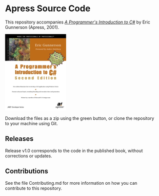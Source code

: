 # Apress Source Code

This repository accompanies [*A Programmer's Introduction to C#*](http://www.apress.com/9781893115620) by Eric Gunnerson (Apress, 2001).

[comment]: #cover
![Cover image](9781893115620.jpg)

Download the files as a zip using the green button, or clone the repository to your machine using Git.

## Releases

Release v1.0 corresponds to the code in the published book, without corrections or updates.

## Contributions

See the file Contributing.md for more information on how you can contribute to this repository.
